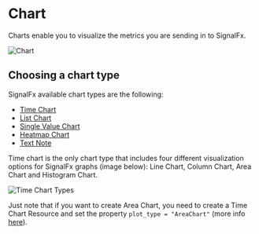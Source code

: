 # Chart

Charts enable you to visualize the metrics you are sending in to SignalFx.

![Chart](https://github.com/Yelp/terraform-provider-signalform/raw/master/docs/resources/chart.jpg)

## Choosing a chart type

SignalFx available chart types are the following:

* [Time Chart](docs/resources/time_chart.md)
* [List Chart](docs/resources/list_chart.md)
* [Single Value Chart](docs/resources/single_value_chart.md)
* [Heatmap Chart](docs/resources/heatmap_chart.md)
* [Text Note](docs/resources/text_node.md)

Time chart is the only chart type that includes four different visualization options for SignalFx graphs (image below): Line Chart, Column Chart, Area Chart and Histogram Chart.

![Time Chart Types](https://github.com/Yelp/terraform-provider-signalform/raw/master/docs/resources/time_chart_types.png)

Just note that if you want to create Area Chart, you need to create a Time Chart Resource and set the property `plot_type = "AreaChart"` (more info [here](docs/resources/time_chart.md)).
